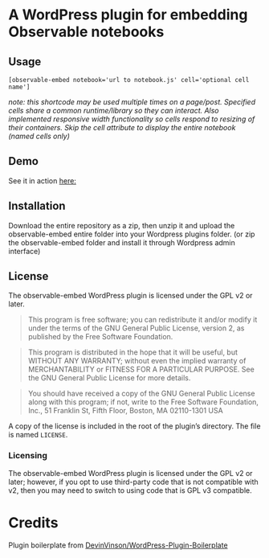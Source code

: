# A WordPress plugin for embedding Observable notebooks

## Usage
    [observable-embed notebook='url to notebook.js' cell='optional cell name']

_note: this shortcode may be used multiple times on a page/post. Specified cells share a common runtime/library so they can interact. Also implemented responsive width functionality so cells respond to resizing of their containers. Skip the cell attribute to display the entire notebook (named cells only)_

## Demo

See it in action [here:](https://collectivegroove.band/observable-embed-demo/)



## Installation

Download the entire repository as a zip, then unzip it and upload the observable-embed entire folder into your Wordpress plugins folder. (or zip the observable-embed folder and install it through Wordpress admin interface)

## License

The observable-embed WordPress plugin is licensed under the GPL v2 or later.

> This program is free software; you can redistribute it and/or modify it under the terms of the GNU General Public License, version 2, as published by the Free Software Foundation.

> This program is distributed in the hope that it will be useful, but WITHOUT ANY WARRANTY; without even the implied warranty of MERCHANTABILITY or FITNESS FOR A PARTICULAR PURPOSE. See the GNU General Public License for more details.

> You should have received a copy of the GNU General Public License along with this program; if not, write to the Free Software Foundation, Inc., 51 Franklin St, Fifth Floor, Boston, MA 02110-1301 USA

A copy of the license is included in the root of the plugin’s directory. The file is named `LICENSE`.

### Licensing

The observable-embed WordPress plugin is licensed under the GPL v2 or later; however, if you opt to use third-party code that is not compatible with v2, then you may need to switch to using code that is GPL v3 compatible.


# Credits

Plugin boilerplate from [DevinVinson/WordPress-Plugin-Boilerplate](https://github.com/devinvinson/WordPress-Plugin-Boilerplate/)

